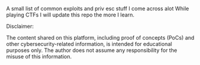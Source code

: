 A small list of common exploits and priv esc stuff I come across alot While playing CTFs I will update this repo the more I learn.

Disclaimer:

The content shared on this platform, including proof of concepts (PoCs) and other cybersecurity-related information, is intended for educational purposes only. The author does not assume any responsibility for the misuse of this information.
